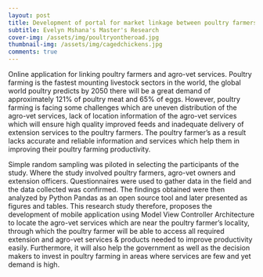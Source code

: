 ```yaml
---
layout: post
title: Development of portal for market linkage between poultry farmers, potential buyers and poultry mapping business services in Tanzania
subtitle: Evelyn Mshana's Master's Research
cover-img: /assets/img/poultryontheroad.jpg
thumbnail-img: /assets/img/cagedchickens.jpg
comments: true
---
```

Online application for linking poultry farmers and agro-vet services. Poultry farming is the fastest mounting livestock sectors in the world, the global world poultry predicts by 2050 there will be a great demand of approximately 121% of poultry meat and 65% of eggs. 
However, poultry farming is facing some challenges which are uneven distribution of the agro-vet services, lack of location information of the agro-vet services which will ensure high quality improved feeds and inadequate delivery of extension services to the poultry farmers.
The poultry farmer’s as a result lacks accurate and reliable information and services which help them in improving their poultry farming productivity. 

Simple random sampling was piloted in selecting the participants of the study. Where the study involved poultry farmers, agro-vet owners and extension officers. 
Questionnaires were used to gather data in the field and the data collected was confirmed. 
The findings obtained were then analyzed by Python Pandas as an open source tool and later presented as figures and tables. 
This research study therefore, proposes the development of mobile application using Model View Controller Architecture to locate the agro-vet services which are near the poultry farmer’s locality, through which the poultry farmer will be able to access all required extension and agro-vet services & products needed to improve productivity easily.
Furthermore, it will also help the government as well as the decision makers to invest in poultry farming in areas where services are few and yet demand is high.

